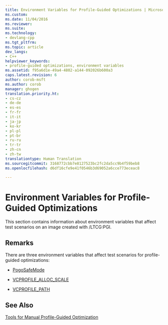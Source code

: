```yaml
---
title: Environment Variables for Profile-Guided Optimizations | Microsoft Docs
ms.custom: 
ms.date: 11/04/2016
ms.reviewer: 
ms.suite: 
ms.technology:
- devlang-cpp
ms.tgt_pltfrm: 
ms.topic: article
dev_langs:
- C++
helpviewer_keywords:
- profile-guided optimizations, environment variables
ms.assetid: f95a6d1e-49a4-4802-a144-092026b600a3
caps.latest.revision: 6
author: corob-msft
ms.author: corob
manager: ghogen
translation.priority.ht:
- cs-cz
- de-de
- es-es
- fr-fr
- it-it
- ja-jp
- ko-kr
- pl-pl
- pt-br
- ru-ru
- tr-tr
- zh-cn
- zh-tw
translationtype: Human Translation
ms.sourcegitcommit: 3168772cbb7e8127523bc2fc2da5cc9b4f59beb8
ms.openlocfilehash: d6df16cfe9e41f0546b3d69052a6cce773eceac8

---
```

# Environment Variables for Profile-Guided Optimizations
This section contains information about environment variables that affect test scenarios on an image created with /LTCG:PGI.  
  
## Remarks  
 There are three environment variables that affect test scenarios for profile-guided optimizations:  
  
-   [PogoSafeMode](../../build/reference/pogosafemode.md)  
  
-   [VCPROFILE_ALLOC_SCALE](../../build/reference/vcprofile-alloc-scale.md)  
  
-   [VCPROFILE_PATH](../../build/reference/vcprofile-path.md)  
  
## See Also  
 [Tools for Manual Profile-Guided Optimization](../../build/reference/tools-for-manual-profile-guided-optimization.md)


<!--HONumber=Jan17_HO2-->


